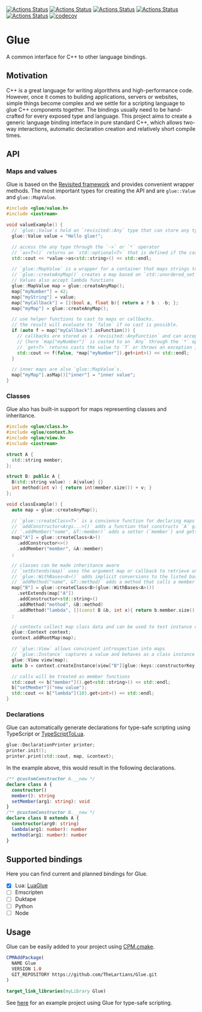 [![Actions Status](https://github.com/TheLartians/Glue/workflows/MacOS/badge.svg)](https://github.com/TheLartians/Glue/actions)
[![Actions Status](https://github.com/TheLartians/Glue/workflows/Windows/badge.svg)](https://github.com/TheLartians/Glue/actions)
[![Actions Status](https://github.com/TheLartians/Glue/workflows/Ubuntu/badge.svg)](https://github.com/TheLartians/Glue/actions)
[![Actions Status](https://github.com/TheLartians/Glue/workflows/Style/badge.svg)](https://github.com/TheLartians/Glue/actions)
[![Actions Status](https://github.com/TheLartians/Glue/workflows/Install/badge.svg)](https://github.com/TheLartians/Glue/actions)
[![codecov](https://codecov.io/gh/TheLartians/Glue/branch/master/graph/badge.svg)](https://codecov.io/gh/TheLartians/Glue)

# Glue

A common interface for C++ to other language bindings.

## Motivation

C++ is a great language for writing algorithms and high-performance code. 
However, once it comes to building applications, servers or websites, simple things become complex and we settle for a scripting language to glue C++ components together.
The bindings usually need to be hand-crafted for every exposed type and language.
This project aims to create a generic language binding interface in pure standard C++, which allows two-way interactions, automatic declaration creation and relatively short compile times.

## API

### Maps and values

Glue is based on the [Revisited framework](https://github.com/thelartians/Revisited) and provides convenient wrapper methods.
The most important types for creating the API and are `glue::Value` and `glue::MapValue`.

```cpp
#include <glue/value.h>
#include <iostream>

void valueExample() {
  // `glue::Value`s hold an `revisited::Any` type that can store any type of value
  glue::Value value = "Hello glue!";

  // access the any type through the `->` or `*` operator
  // `as<T>()` returns an `std::optional<T>` that is defined if the cast is possible
  std::cout << *value->as<std::string>() << std::endl;

  // `glue::MapValue` is a wrapper for a container that maps strings to values
  // `glue::createAnyMap()` creates a map based on `std::unordered_set`
  // Values also accept lambda functions
  glue::MapValue map = glue::createAnyMap();
  map["myNumber"] = 42;
  map["myString"] = value;
  map["myCallback"] = [](bool a, float b){ return a ? b : -b; };
  map["myMap"] = glue::createAnyMap();

  // use helper functions to cast to maps or callbacks.
  // the result will evaluate to `false` if no cast is possible.
  if (auto f = map["myCallback"].asFunction()) {
    // callbacks are stored as a `revisited::AnyFunction` and can accept both values or `Any` arguments
    // (here `map["myNumber"]` is casted to an `Any` through the `*` operator)
    // `get<T>` returns casts the value to `T` or throws an exception if not possible
    std::cout << f(false, *map["myNumber"]).get<int>() << std::endl;
  }

  // inner maps are also `glue::MapValue`s.
  map["myMap"].asMap()["inner"] = "inner value";
}
```

### Classes

Glue also has built-in support for maps representing classes and inheritance.

```cpp
#include <glue/class.h>
#include <glue/context.h>
#include <glue/view.h>
#include <iostream>

struct A {
  std::string member;
};

struct B: public A {
  B(std::string value) : A{value} {}
  int method(int v) { return int(member.size()) + v; }
};

void classExample() {
  auto map = glue::createAnyMap();

  // `glue::createClass<T>` is a convience function for declaring maps for class APIs
  // `addConstructor<Args...>()` adds a function that constructs `A` given the argument types `Args...`
  // `.addMember("name", &T::member)` adds a setter (`member`) and getter (`setMember`) function
  map["A"] = glue::createClass<A>()
    .addConstructor<>()
    .addMember("member", &A::member)
  ;

  // classes can be made inheritance aware
  // `setExtends(map)` uses the argument map or callback to retrieve undefined keys
  // `glue::WithBases<A>()` adds implicit conversions to the listed base classes
  // `addMethod("name", &T::method)` adds a method that calls a member function or lambda
  map["B"] = glue::createClass<B>(glue::WithBases<A>())
    .setExtends(map["A"])
    .addConstructor<std::string>()
    .addMethod("method", &B::method)
    .addMethod("lambda", [](const B &b, int x){ return b.member.size() + x; })
  ;

  // contexts collect map class data and can be used to test instance creation
  glue::Context context;
  context.addRootMap(map);

  // `glue::View` allows convinient introspection into maps
  // `glue::Instance` captures a value and behaves as a class instance
  glue::View view(map);
  auto b = context.createInstance(view["B"][glue::keys::constructorKey]("arg"));

  // calls will be treated as member functions
  std::cout << b["member"]().get<std::string>() << std::endl;
  b["setMember"]("new value");
  std::cout << b["lambda"](10).get<int>() << std::endl;
}
```

### Declarations

Glue can automatically generate declarations for type-safe scripting using TypeScript or [TypeScriptToLua](https://typescripttolua.github.io).

```cpp
glue::DeclarationPrinter printer;
printer.init();
printer.print(std::cout, map, &context);
```

In the example above, this would result in the following declarations.

```ts
/** @customConstructor A.__new */
declare class A {
  constructor()
  member(): string
  setMember(arg1: string): void
}
/** @customConstructor B.__new */
declare class B extends A {
  constructor(arg0: string)
  lambda(arg1: number): number
  method(arg1: number): number
}
```

## Supported bindings

Here you can find current and planned bindings for Glue.

- [x] Lua: [LuaGlue](https://github.com/TheLartians/LuaGlue)
- [ ] Emscripten
- [ ] Duktape
- [ ] Python
- [ ] Node

## Usage

Glue can be easily added to your project using [CPM.cmake](https://github.com/TheLartians/CPM.cmake).

```cmake
CPMAddPackage(
  NAME Glue
  VERSION 1.0
  GIT_REPOSITORY https://github.com/TheLartians/Glue.git
)

target_link_libraries(myLibrary Glue)
```

See [here](https://github.com/TheLartians/TypeScriptXX) for an example project using Glue for type-safe scripting.
